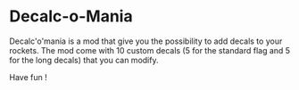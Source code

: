 # Decalc-o-Mania
Decalc'o'mania is a mod that give you the possibility to add decals to your rockets.
The mod come with 10 custom decals (5 for the standard flag and 5 for the long decals) that you can modify.

Have fun !
